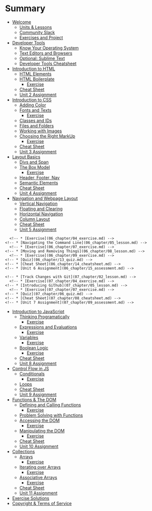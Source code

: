 # Summary
* [Welcome](intro.md)
	* [Units & Lessons](00_chapter/02_lesson.md)
	* [Community Slack](00_chapter/03_lesson.md)
	* [Exercises and Project](00_chapter/04_lesson.md)
* [Developer Tools](01_chapter/02_lesson.md)
	* [Know Your Operating System](01_chapter/07_lesson.md)
	* [Text Editors and Browsers](01_chapter/03_lesson.md)
	* [Optional: Sublime Text](01_chapter/05_lesson.md)
	* [Developer Tools Cheatsheet](01_chapter/06_cheatsheet.md)
	<!-- * [Quiz](01_chapter/04_quiz.md) -->
* [Introduction to HTML](02_chapter/intro.md)
	* [HTML Elements](02_chapter/02_lesson.md)
  	<!-- * [Exercise](02_chapter/03_exercise.md) -->
	* [HTML Boilerplate](02_chapter/04_lesson.md)
		* [Exercise](02_chapter/05_exercise.md)
	<!-- * [Quiz](02_chapter/06_quiz.md) -->
	* [Cheat Sheet](02_chapter/07_cheatsheet.md)
	* [Unit 2 Assignment](02_chapter/08_assesment.md)
* [Introduction to CSS](03_chapter/intro.md)
	* [Adding Color](03_chapter/02_lesson.md)
	* [Fonts and Texts](03_chapter/02_lessontemp.md)
		* [Exercise](03_chapter/06_exercise.md)
	* [Classes and IDs](03_chapter/03_lesson.md)
	* [Files and Folders](03_chapter/07_lesson.md)
	* [Working with Images](03_chapter/04_lesson.md)
	* [Choosing the Right MarkUp](03_chapter/05_lesson.md)
		* [Exercise](03_chapter/08_exercise.md)
	<!-- * [Quiz](03_chapter/09_quiz.md) -->
	* [Cheat Sheet](03_chapter/10_cheatsheet.md)
	* [Unit 3 Assignment](03_chapter/11_assesment.md)
* [Layout Basics](04_chapter/intro.md)
	* [Divs and Span](04_chapter/02_lesson.md)
	* [The Box Model](04_chapter/03_lesson.md)
		* [Exercise](04_chapter/04_exercise.md)
	* [Header, Footer, Nav](04_chapter/05_lesson.md)
	* [Semantic Elements](04_chapter/06_lesson.md)
		<!-- * [Exercise](04_chapter/08_exercise.md) -->
	<!-- * [Quiz](04_chapter/09_quiz.md) -->
	* [Cheat Sheet](04_chapter/10_cheatsheet.md)
	* [Unit 4 Assignment](04_chapter/11_assesment.md)		
* [Navigation and Webpage Layout](05_chapter/intro.md)
	* [Vertical Navigation](05_chapter/02_lesson.md)
	* [Floating and Clearing](05_chapter/04_lesson.md)
	* [Horizontal Navigation](05_chapter/05_lesson.md)
		<!-- * [Exercise](05_chapter/03_exercise.md) -->
	* [Column Layout](05_chapter/07_lesson.md)
		<!-- * [Exercise](05_chapter/06_exercise.md) -->
	<!-- * [Quiz](05_chapter/10_quiz.md) -->
	* [Cheat Sheet](05_chapter/09_cheatsheet.md)
	* [Unit 5 Assignment](05_chapter/08_assesment.md)
	<!-- * [Pulse Check](05_chapter/feedback.md) -->
<!-- * [Developer Tools II](06_chapter/intro.md) -->
  <!-- * [Think Like a Programmer](06_chapter/02_lesson.md) -->
	  <!-- * [Exercise](06_chapter/04_exercise.md) -->
	<!-- * [Navigating the Command Line](06_chapter/05_lesson.md) -->
	  <!-- * [Exercise](06_chapter/07_exercise.md) -->
	<!-- * [Moving and Removing Things](06_chapter/08_lesson.md) -->
	  <!-- * [Exercise](06_chapter/09_exercise.md) -->
	<!-- * [Quiz](06_chapter/13_quiz.md) -->
	<!-- * [Cheat Sheet](06_chapter/14_cheatsheet.md) -->
	<!-- * [Unit 6 Assignment](06_chapter/15_assessment.md) -->
<!-- * [Developer Tools III](07_chapter/intro.md) -->
	<!-- * [Track Changes with Git](07_chapter/02_lesson.md) -->
	  <!-- * [Exercise](07_chapter/04_exercise.md) -->
	<!-- * [Introducing Github](07_chapter/05_lesson.md) -->
	  <!-- * [Exercise](07_chapter/07_exercise.md) -->
	<!-- * [Quiz](07_chapter/06_quiz.md) -->
	<!-- * [Cheat Sheet](07_chapter/08_cheatsheet.md) -->
	<!-- * [Unit 7 Assignment](07_chapter/09_assessment.md) -->
* [Introduction to JavaScript](08_chapter/intro.md)
	* [Thinking Programatically](08_chapter/02_lesson.md)
		* [Exercise](08_chapter/03_exercise.md)
	* [Expressions and Evaluations](08_chapter/04_lesson.md)
    	* [Exercise](08_chapter/05_exercise.md)
	* [Variables](08_chapter/06_lesson.md)
    	* [Exercise](08_chapter/07_exercise.md)
	* [Boolean Logic](08_chapter/08_lesson.md)
    	* [Exercise](08_chapter/09_exercise.md)
	<!-- * [Quiz](08_chapter/11_quiz.md) -->
	* [Cheat Sheet](08_chapter/10_cheatsheet.md)
	* [Unit 8 Assignment](08_chapter/12_assessment.md)
* [Control Flow in JS](09_chapter/intro.md)
	* [Conditionals](09_chapter/02_lesson.md)
    	* [Exercise](09_chapter/04_exercise.md)
	* [Loops](09_chapter/05_lesson.md)
    	<!-- * [Exercise](09_chapter/07_exercise.md) -->
	<!-- * [Quiz](09_chapter/06_quiz.md) -->
	* [Cheat Sheet](09_chapter/08_cheatsheet.md)
	* [Unit 9 Assignment](09_chapter/09_assessment.md)
* [Functions & The DOM](10_chapter/intro.md)
	* [Defining and Calling Functions](10_chapter/02_lesson.md)
    	* [Exercise](10_chapter/04_exercise.md)
	* [Problem Solving with Functions](10_chapter/05_lesson.md)
    	<!-- * [Exercise](10_chapter/07_exercise.md) -->
	* [Accessing the DOM](10_chapter/08_lesson.md)
		* [Exercise](10_chapter/09_exercise.md)
	* [Manipulating the DOM](10_chapter/10_lesson.md)
		* [Exercise](10_chapter/11_exercise.md)
	<!-- * [Quiz](10_chapter/06_quiz.md) -->
	* [Cheat Sheet](10_chapter/08_cheatsheet.md)
	* [Unit 10 Assignment](10_chapter/09_assessment.md)
* [Collections](11_chapter/intro.md)
	* [Arrays](11_chapter/02_lesson.md)
    	* [Exercise](11_chapter/04_exercise.md)
	* [Iterating over Arrays](11_chapter/05_lesson.md)
    	* [Exercise](11_chapter/07_exercise.md)
	* [Associative Arrays](11_chapter/08_lesson.md)
	  	* [Exercise](11_chapter/10_exercise.md)  
	<!-- * [Quiz](11_chapter/09_quiz.md) -->
	* [Cheat Sheet](11_chapter/11_cheatsheet.md)
	* [Unit 11 Assignment](11_chapter/12_assessment.md)
	<!-- * [Pulse Check](11_chapter/feedback.md) -->
* [Exercise Solutions](exercise-solutions.md)
* [Copyright & Terms of Service](license.md)
